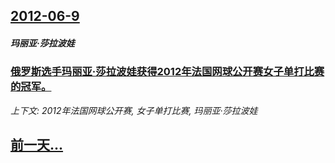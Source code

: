 ## [2012-06-9](/news/2012/06/9/index.md)

##### 玛丽亚·莎拉波娃
### [ 俄罗斯选手玛丽亚·莎拉波娃获得2012年法国网球公开赛女子单打比赛的冠军。](/news/2012/06/9/俄罗斯选手玛丽亚-莎拉波娃获得2012年法国网球公开赛女子单打比赛的冠军.md)
_上下文: 2012年法国网球公开赛, 女子单打比赛, 玛丽亚·莎拉波娃_

## [前一天...](/news/2012/06/8/index.md)


